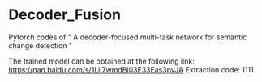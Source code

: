 # Decoder_Fusion
Pytorch codes of " A decoder-focused multi-task network for semantic change detection "

The trained model can be obtained at the following link: https://pan.baidu.com/s/1LiI7wmdBi03F33Eas3pvJA
Extraction code: 1111
